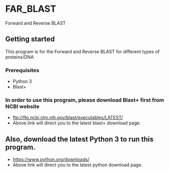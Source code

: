 # FAR_BLAST
Forward and Reverse BLAST

## Getting started
This program is for the Forward and Reverse BLAST for different types of proteins/DNA

### Prerequisites
* Python 3
* Blast+

### In order to use this program, please download Blast+ first from NCBI website
* ftp://ftp.ncbi.nlm.nih.gov/blast/executables/LATEST/
* Above link will direct you to the latest blast+ download page.

## Also, download the latest Python 3 to run this program.
* https://www.python.org/downloads/
* Above link will direct you to the latest python download page.
